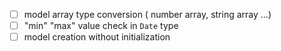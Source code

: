 - [ ] model array type conversion ( number array, string array ...)
- [ ] "min" "max" value check in `Date` type
- [ ] model creation without initialization